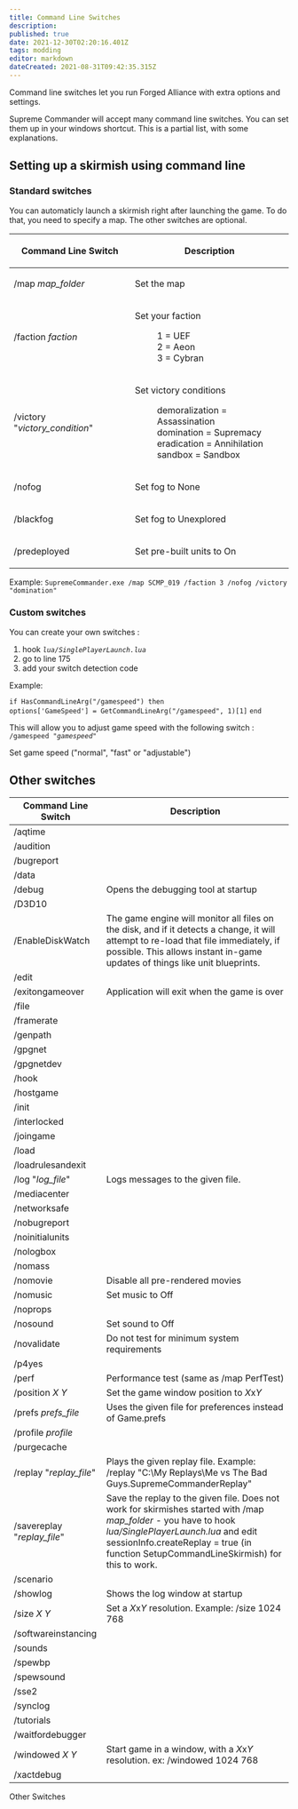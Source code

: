 ```yaml
---
title: Command Line Switches
description: 
published: true
date: 2021-12-30T02:20:16.401Z
tags: modding
editor: markdown
dateCreated: 2021-08-31T09:42:35.315Z
---
```


Command line switches let you run Forged Alliance with extra options and settings.

Supreme Commander will accept many command line switches. You can set them up in your windows shortcut. This is a partial list, with some explanations.

## Setting up a skirmish using command line

### Standard switches

You can automaticly launch a skirmish right after launching the game. To do that, you need to specify a map. The other switches are optional.

<table>
<thead>
<tr class="header">
<th><p>Command Line Switch</p></th>
<th><p>Description</p></th>
</tr>
</thead>
<tbody>
<tr class="odd">
<td><p>/map <em>map_folder</em></p></td>
<td><p>Set the map</p></td>
</tr>
<tr class="even">
<td><p>/faction <em>faction</em></p></td>
<td><p>Set your faction</p>
<dl>
<dt></dt>
<dd>1 = UEF
</dd>
<dd>2 = Aeon
</dd>
<dd>3 = Cybran
</dd>
</dl></td>
</tr>
<tr class="odd">
<td><p>/victory "<em>victory_condition</em>"</p></td>
<td><p>Set victory conditions</p>
<dl>
<dt></dt>
<dd>demoralization = Assassination
</dd>
<dd>domination = Supremacy
</dd>
<dd>eradication = Annihilation
</dd>
<dd>sandbox = Sandbox
</dd>
</dl></td>
</tr>
<tr class="even">
<td><p>/nofog</p></td>
<td><p>Set fog to None</p></td>
</tr>
<tr class="odd">
<td><p>/blackfog</p></td>
<td><p>Set fog to Unexplored</p></td>
</tr>
<tr class="even">
<td><p>/predeployed</p></td>
<td><p>Set pre-built units to On</p></td>
</tr>
</tbody>
</table>

Example:
`SupremeCommander.exe /map SCMP_019 /faction 3 /nofog /victory "domination"`

### Custom switches

You can create your own switches :

1.  hook *`lua/SinglePlayerLaunch.lua`*
2.  go to line 175
3.  add your switch detection code

Example:

`if HasCommandLineArg("/gamespeed") then`
`options['GameSpeed'] = GetCommandLineArg("/gamespeed", 1)[1]`
`end`

This will allow you to adjust game speed with the following switch :
`/gamespeed "`*`gamespeed`*`"`


Set game speed ("normal", "fast" or "adjustable")

## Other switches

| Command Line Switch         | Description                                                                                                                                                                                                                                      |
|-----------------------------|--------------------------------------------------------------------------------------------------------------------------------------------------------------------------------------------------------------------------------------------------|
| /aqtime                     |                                                                                                                                                                                                                                                  |
| /audition                   |                                                                                                                                                                                                                                                  |
| /bugreport                  |                                                                                                                                                                                                                                                  |
| /data                       |                                                                                                                                                                                                                                                  |
| /debug                      | Opens the debugging tool at startup                                                                                                                                                                                                              |
| /D3D10                      |                                                                                                                                                                                                                                                  |
| /EnableDiskWatch            | The game engine will monitor all files on the disk, and if it detects a change, it will attempt to re-load that file immediately, if possible. This allows instant in-game updates of things like unit blueprints.                               |
| /edit                       |                                                                                                                                                                                                                                                  |
| /exitongameover             | Application will exit when the game is over                                                                                                                                                                                                      |
| /file                       |                                                                                                                                                                                                                                                  |
| /framerate                  |                                                                                                                                                                                                                                                  |
| /genpath                    |                                                                                                                                                                                                                                                  |
| /gpgnet                     |                                                                                                                                                                                                                                                  |
| /gpgnetdev                  |                                                                                                                                                                                                                                                  |
| /hook                       |                                                                                                                                                                                                                                                  |
| /hostgame                   |                                                                                                                                                                                                                                                  |
| /init                       |                                                                                                                                                                                                                                                  |
| /interlocked                |                                                                                                                                                                                                                                                  |
| /joingame                   |                                                                                                                                                                                                                                                  |
| /load                       |                                                                                                                                                                                                                                                  |
| /loadrulesandexit           |                                                                                                                                                                                                                                                  |
| /log "*log_file*"           | Logs messages to the given file.                                                                                                                                                                                                                 |
| /mediacenter                |                                                                                                                                                                                                                                                  |
| /networksafe                |                                                                                                                                                                                                                                                  |
| /nobugreport                |                                                                                                                                                                                                                                                  |
| /noinitialunits             |                                                                                                                                                                                                                                                  |
| /nologbox                   |                                                                                                                                                                                                                                                  |
| /nomass                     |                                                                                                                                                                                                                                                  |
| /nomovie                    | Disable all pre-rendered movies                                                                                                                                                                                                                  |
| /nomusic                    | Set music to Off                                                                                                                                                                                                                                 |
| /noprops                    |                                                                                                                                                                                                                                                  |
| /nosound                    | Set sound to Off                                                                                                                                                                                                                                 |
| /novalidate                 | Do not test for minimum system requirements                                                                                                                                                                                                      |
| /p4yes                      |                                                                                                                                                                                                                                                  |
| /perf                       | Performance test (same as /map PerfTest)                                                                                                                                                                                                         |
| /position *X* *Y*           | Set the game window position to *X*x*Y*                                                                                                                                                                                                          |
| /prefs *prefs_file*         | Uses the given file for preferences instead of Game.prefs                                                                                                                                                                                        |
| /profile *profile*          |                                                                                                                                                                                                                                                  |
| /purgecache                 |                                                                                                                                                                                                                                                  |
| /replay "*replay_file*"     | Plays the given replay file. Example: /replay "C:\\My Replays\\Me vs The Bad Guys.SupremeCommanderReplay"                                                                                                                                        |
| /savereplay "*replay_file*" | Save the replay to the given file. Does not work for skirmishes started with /map *map_folder* - you have to hook *lua/SinglePlayerLaunch.lua* and edit sessionInfo.createReplay = true (in function SetupCommandLineSkirmish) for this to work. |
| /scenario                   |                                                                                                                                                                                                                                                  |
| /showlog                    | Shows the log window at startup                                                                                                                                                                                                                  |
| /size *X* *Y*               | Set a *X*x*Y* resolution. Example: /size 1024 768                                                                                                                                                                                                |
| /softwareinstancing         |                                                                                                                                                                                                                                                  |
| /sounds                     |                                                                                                                                                                                                                                                  |
| /spewbp                     |                                                                                                                                                                                                                                                  |
| /spewsound                  |                                                                                                                                                                                                                                                  |
| /sse2                       |                                                                                                                                                                                                                                                  |
| /synclog                    |                                                                                                                                                                                                                                                  |
| /tutorials                  |                                                                                                                                                                                                                                                  |
| /waitfordebugger            |                                                                                                                                                                                                                                                  |
| /windowed *X* *Y*           | Start game in a window, with a *X*x*Y* resolution. ex: /windowed 1024 768                                                                                                                                                                        |
| /xactdebug                  |                                                                                                                                                                                                                                                  |

Other Switches